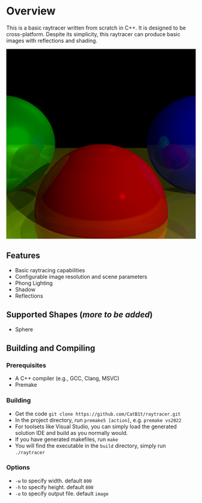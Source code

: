 # Overview
This is a basic raytracer written from scratch in C++. It is designed to be cross-platform. Despite its simplicity,
this raytracer can produce basic images with reflections and shading.

![Example](images/example.bmp)

## Features
- Basic raytracing capabilities
- Configurable image resolution and scene parameters
- Phong Lighting
- Shadow
- Reflections

## Supported Shapes (*more to be added*)
- Sphere

## Building and Compiling

### Prerequisites
- A C++ compiler (e.g., GCC, Clang, MSVC)
- Premake

### Building
- Get the code `git clone https://github.com/CatB1t/raytracer.git`
- In the project directory, run `premake5 [action]`, e.g. `premake vs2022`
- For toolsets like Visual Studio, you can simply load the generated solution IDE and build as you normally would.
- If you have generated makefiles, run `make`
- You will find the executable in the `build` directory, simply run `./raytracer`

### Options
- `-w` to specify width. default `800`
- `-h` to specify height. default `800`
- `-o` to specify output file. default `image`
